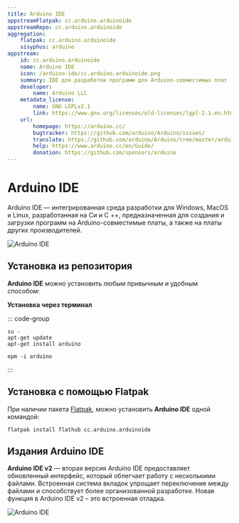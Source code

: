 ```yaml
---
title: Arduino IDE
appstreamFlatpak: cc.arduino.arduinoide
appstreamRepo: cc.arduino.arduinoide
aggregation:
    flatpak: cc.arduino.arduinoide
    sisyphus: arduino
appstream:
    id: cc.arduino.arduinoide
    name: Arduino IDE
    icon: /arduino-ide/cc.arduino.arduinoide.png
    summary: IDE для разработки программ для Arduino-совместимых плат
    developer: 
        name: Arduino LLC
    metadata_license: 
        name: GNU LGPLv2.1
        link: https://www.gnu.org/licenses/old-licenses/lgpl-2.1.en.html
    url: 
        homepage: https://arduino.cc/
        bugtracker: https://github.com/arduino/Arduino/issues/
        translate: https://github.com/arduino/Arduino/tree/master/arduino-core/src/processing/app/i18n/
        help: https://www.arduino.cc/en/Guide/
        donation: https://github.com/sponsors/arduino
---
```


# Arduino IDE

Arduino IDE — интегрированная среда разработки для Windows, MacOS и Linux, разработанная на Си и C ++, предназначенная для создания и загрузки программ на Arduino-совместимые платы, а также на платы других производителей.

![Arduino IDE](/arduino-ide/arduino-ide-1.png)

## Установка из репозитория

**Arduino IDE** можно установить любым привычным и удобным способом:

<!--@include: ./parts/install/software-repo.md-->

**Установка через терминал**

::: code-group

```shell[apt-get]
su -
apt-get update
apt-get install arduino
```

```shell[epm]
epm -i arduino
```
:::

## Установка с помощью Flatpak

При наличии пакета [Flatpak](/flatpak), можно установить **Arduino IDE** одной командой:

```shell
flatpak install flathub cc.arduino.arduinoide
```


## Издания Arduino IDE

**Arduino IDE v2** — вторая версия Arduino IDE предоставляет обновленный интерфейс, который облегчает работу с несколькими файлами. Встроенная система вкладок упрощает переключение между файлами и способствует более организованной разработке. Новая функция в Arduino IDE v2 – это встроенная отладка.

![Arduino IDE](/arduino-ide/arduino-ide-2.png)
